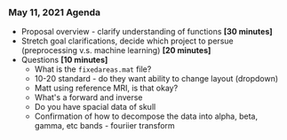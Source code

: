 ### May 11, 2021 Agenda

- Proposal overview - clarify understanding of functions **[30 minutes]**
- Stretch goal clarifications, decide which project to persue (preprocessing v.s. machine learning) **[20 minutes]**
- Questions **[10 minutes]**
  - What is the  `fixedareas.mat` file? 
  - 10-20 standard - do they want ability to change layout (dropdown)
  - Matt using reference MRI, is that okay? 
  - What's a forward and inverse
  - Do you have spacial data of skull
  - Confirmation of how to decompose the data into alpha, beta, gamma, etc bands - fouriier transform
